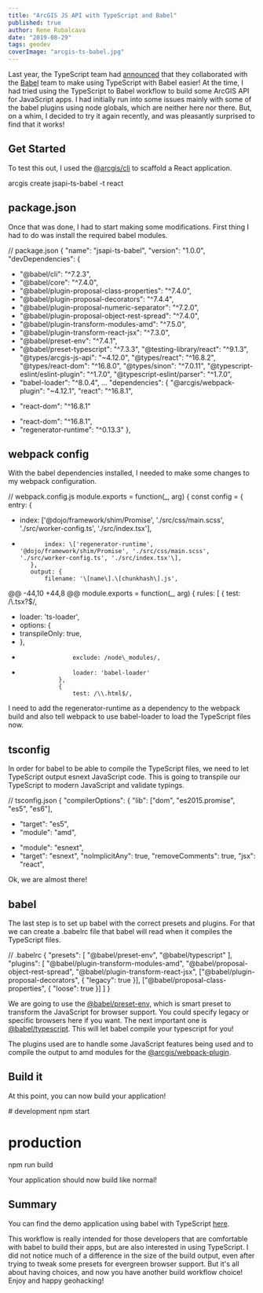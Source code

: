 ```yaml
---
title: "ArcGIS JS API with TypeScript and Babel"
published: true
author: Rene Rubalcava
date: "2019-08-29"
tags: geodev
coverImage: "arcgis-ts-babel.jpg"
---
```


Last year, the TypeScript team had [announced](https://devblogs.microsoft.com/typescript/typescript-and-babel-7/) that they collaborated with the [Babel](https://babeljs.io/) team to make using TypeScript with Babel easier! At the time, I had tried using the TypeScript to Babel workflow to build some ArcGIS API for JavaScript apps. I had initially run into some issues mainly with some of the babel plugins using node globals, which are neither here nor there. But, on a whim, I decided to try it again recently, and was pleasantly surprised to find that it works!

## Get Started

To test this out, I used the [@arcgis/cli](https://github.com/Esri/arcgis-js-cli) to scaffold a React application.

arcgis create jsapi-ts-babel -t react

## package.json

Once that was done, I had to start making some modifications. First thing I had to do was install the required babel modules.

// package.json 
{
   "name": "jsapi-ts-babel",
   "version": "1.0.0",
   "devDependencies": {
+    "@babel/cli": "^7.2.3",
+    "@babel/core": "^7.4.0",
+    "@babel/plugin-proposal-class-properties": "^7.4.0",
+    "@babel/plugin-proposal-decorators": "^7.4.4",
+    "@babel/plugin-proposal-numeric-separator": "^7.2.0",
+    "@babel/plugin-proposal-object-rest-spread": "^7.4.0",
+    "@babel/plugin-transform-modules-amd": "^7.5.0",
+    "@babel/plugin-transform-react-jsx": "^7.3.0",
+    "@babel/preset-env": "^7.4.1",
+    "@babel/preset-typescript": "^7.3.3",
     "@testing-library/react": "^9.1.3",
     "@types/arcgis-js-api": "~4.12.0",
     "@types/react": "^16.8.2",
     "@types/react-dom": "^16.8.0",
     "@types/sinon": "^7.0.11",
     "@typescript-eslint/eslint-plugin": "^1.7.0",
     "@typescript-eslint/parser": "^1.7.0",
+    "babel-loader": "^8.0.4",
 ...
   "dependencies": {
     "@arcgis/webpack-plugin": "~4.12.1",
     "react": "^16.8.1",
- "react-dom": "^16.8.1"
+    "react-dom": "^16.8.1",
+    "regenerator-runtime": "^0.13.3"
   },

## webpack config

With the babel dependencies installed, I needed to make some changes to my webpack configuration.

// webpack.config.js 
module.exports = function(\_, arg) {
     const config = {
         entry: {
- index: \['@dojo/framework/shim/Promise', './src/css/main.scss', './src/worker-config.ts', './src/index.tsx'\],
+            index: \['regenerator-runtime', '@dojo/framework/shim/Promise', './src/css/main.scss', './src/worker-config.ts', './src/index.tsx'\],
         },
         output: {
             filename: '\[name\].\[chunkhash\].js',
@@ -44,10 +44,8 @@ module.exports = function(\_, arg) {
             rules: \[
                 {
                     test: /\\.tsx?$/,
- loader: 'ts-loader',
- options: {
- transpileOnly: true,
- },
+                    exclude: /node\_modules/,
+                    loader: 'babel-loader'
                 },
                 {
                     test: /\\.html$/,

I need to add the regenerator-runtime as a dependency to the webpack build and also tell webpack to use babel-loader to load the TypeScript files now.

## tsconfig

In order for babel to be able to compile the TypeScript files, we need to let TypeScript output esnext JavaScript code. This is going to transpile our TypeScript to modern JavaScript and validate typings.

// tsconfig.json
 {
   "compilerOptions": {
     "lib": \["dom", "es2015.promise", "es5", "es6"\],
- "target": "es5",
- "module": "amd",
+    "module": "esnext",
+    "target": "esnext",
     "noImplicitAny": true,
     "removeComments": true,
     "jsx": "react",

Ok, we are almost there!

## babel

The last step is to set up babel with the correct presets and plugins. For that we can create a .babelrc file that babel will read when it compiles the TypeScript files.

// .babelrc
{
  "presets": \[
    "@babel/preset-env",
    "@babel/typescript"
  \],
  "plugins": \[
    "@babel/plugin-transform-modules-amd",
    "@babel/proposal-object-rest-spread",
    "@babel/plugin-transform-react-jsx",
    \["@babel/plugin-proposal-decorators", { "legacy": true }\],
    \["@babel/proposal-class-properties", { "loose": true }\]
  \]
}

We are going to use the [@babel/preset-env,](https://babeljs.io/docs/en/babel-preset-env) which is smart preset to transform the JavaScript for browser support. You could specify legacy or specific browsers here if you want. The next important one is [@babel/typescript](https://babeljs.io/docs/en/babel-preset-typescript). This will let babel compile your typescript for you!

The plugins used are to handle some JavaScript features being used and to compile the output to amd modules for the [@arcgis/webpack-plugin](https://github.com/Esri/arcgis-webpack-plugin).

## Build it

At this point, you can now build your application!

\# development
npm start
# production
npm run build

Your application should now build like normal!

## Summary

You can find the demo application using babel with TypeScript [here](https://github.com/odoe/jsapi-babel-typescript).

This workflow is really intended for those developers that are comfortable with babel to build their apps, but are also interested in using TypeScript. I did not notice much of a difference in the size of the build output, even after trying to tweak some presets for evergreen browser support. But it's all about having choices, and now you have another build workflow choice! Enjoy and happy geohacking!
